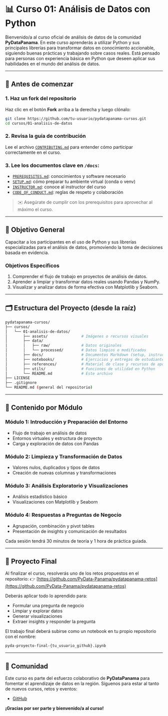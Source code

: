 # 📊 Curso 01: Análisis de Datos con Python

Bienvenido/a al curso oficial de análisis de datos de la comunidad **PyDataPanama**. En este curso aprenderás a utilizar Python y sus principales librerías para transformar datos en conocimiento accionable, siguiendo buenas prácticas y trabajando sobre casos reales. Está pensado para personas con experiencia básica en Python que deseen aplicar sus habilidades en el mundo del análisis de datos.

---

## 🚀 Antes de comenzar

### 1. Haz un fork del repositorio

Haz clic en el botón **Fork** arriba a la derecha y luego clónalo:

```bash
git clone https://github.com/tu-usuario/pydatapanama-cursos.git
cd cursos/01-analisis-de-datos
```

### 2. Revisa la guía de contribución

Lee el archivo [`CONTRIBUTING.md`](./docs/CONTRIBUTING.md) para entender cómo participar correctamente en el curso.

### 3. Lee los documentos clave en `/docs`:

* [`PREREQUISITES.md`](./docs/PREREQUISITES.md): conocimientos y software necesario
* [`SETUP.md`](./docs/SETUP.md): cómo preparar tu ambiente virtual (conda o venv)
* [`INSTRUCTOR.md`](./docs/INSTRUCTOR.md): conoce al instructor del curso
* [`CODE_OF_CONDUCT.md`](./docs/CODE_OF_CONDUCT.md): reglas de respeto y colaboración

> ✉️ Asegúrate de cumplir con los prerequisitos para aprovechar al máximo el curso.

---

## 🎯 Objetivo General

Capacitar a los participantes en el uso de Python y sus librerías especializadas para el análisis de datos, promoviendo la toma de decisiones basada en evidencia.

### Objetivos Específicos

1. Comprender el flujo de trabajo en proyectos de análisis de datos.
2. Aprender a limpiar y transformar datos reales usando Pandas y NumPy.
3. Visualizar y analizar datos de forma efectiva con Matplotlib y Seaborn.

---

## 🗂 Estructura del Proyecto (desde la raíz)

```bash
pydatapanama-cursos/
├── cursos/
│   └── 01-analisis-de-datos/
│       ├── assets/               # Imágenes o recursos visuales
│       ├── data/
│       │   ├── raw/              # Datos originales
│       │   └── processed/        # Datos limpios o modificados
│       ├── docs/                 # Documentos Markdown (setup, instructor, etc.)
│       ├── notebooks/            # Ejercicios y entregas de estudiantes
│       ├── references/           # Material de clase y recursos de apoyo
│       ├── utils/                # Funciones de utilidad en Python
│       └── README.md             # Este archivo
├── LICENSE
├── .gitignore
└── README.md (general del repositorio)
```

---

## 🧠 Contenido por Módulo

### Módulo 1: Introducción y Preparación del Entorno

* Flujo de trabajo en análisis de datos
* Entornos virtuales y estructura de proyecto
* Carga y exploración de datos con Pandas

### Módulo 2: Limpieza y Transformación de Datos

* Valores nulos, duplicados y tipos de datos
* Creación de nuevas columnas y transformaciones

### Módulo 3: Análisis Exploratorio y Visualizaciones

* Análisis estadístico básico
* Visualizaciones con Matplotlib y Seaborn

### Módulo 4: Respuestas a Preguntas de Negocio

* Agrupación, combinación y pivot tables
* Presentación de insights y comunicación de resultados

Cada sesión tendrá 30 minutos de teoría y 1 hora de práctica guiada.

---

## 🧪 Proyecto Final

Al finalizar el curso, resolverás uno de los retos propuestos en el repositorio:
👉 [https://github.com/PyData-Panama/pydatapanama-retos](https://github.com/PyData-Panama/pydatapanama-retos)

Deberás aplicar todo lo aprendido para:

* Formular una pregunta de negocio
* Limpiar y explorar datos
* Generar visualizaciones
* Extraer insights y responder la pregunta

El trabajo final deberá subirse como un notebook en tu propio repositorio con el nombre:

```bash
pyda-proyecto-final-{tu_usuario_github}.ipynb
```

---

## 🙌 Comunidad

Este curso es parte del esfuerzo colaborativo de **PyDataPanama** para fomentar el aprendizaje de datos en la región.
Síguenos para estar al tanto de nuevos cursos, retos y eventos:

* [GitHub](https://github.com/PyData-Panama)

**¡Gracias por ser parte y bienvenido/a al curso!**
